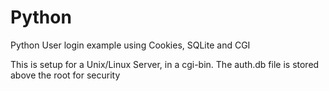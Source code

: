 # Python
Python User login example using Cookies, SQLite and CGI

This is setup for a Unix/Linux Server, in a cgi-bin.
The auth.db file is stored above the root for security
